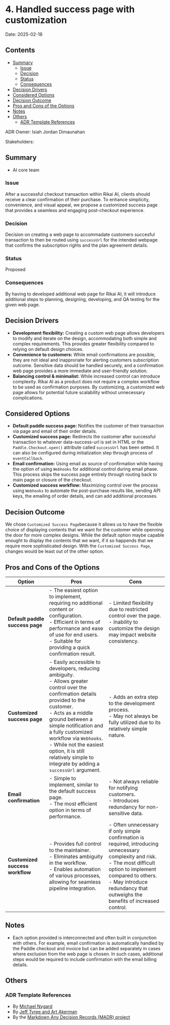 # 4. Handled success page with customization

Date: 2025-02-18 

## Contents

- [Summary](#summary)
  - [Issue](#issue)
  - [Decision](#decision)
  - [Status](#status)
  - [Consequences](#consequences)
- [Decision Drivers](#decision-drivers)
- [Considered Options](#considered-options)
- [Decision Outcome](#decision-outcome)
- [Pros and Cons of the Options](#pros-and-cons-of-the-options)
- [Notes](#notes)
- [Others](#others)
  - [ADR Template References](#adr-template-references)

ADR Owner: Isiah Jordan Dimaunahan

Stakeholders:

## Summary

- AI core team

### Issue

After a successful checkout transaction within Rikai AI, clients should receive a clear confirmation of their purchase. To enhance simplicity, convenience, and visual appeal, we propose a customized success page that provides a seamless and engaging post-checkout experience.

### Decision

Decision on creating a web page to accommadate customers succesful transaction to then be routed using `successUrl` for the intended webpage that confirms the subscription rights and the plan agreement details.

### Status

Proposed

### Consequences

By having to developed additional web page for Rikai AI, it will introduce additional steps to planning, designing, developing, and QA testing for the given web page.

## Decision Drivers

- **Development flexibility:** Creating a custom web page allows developers to modify and iterate on the design, accommodating both simple and complex requirements. This provides greater flexibility compared to relying on default design choices.
- **Convenience to customers:** While email confirmations are possible, they are not ideal and inapproriate for alerting customers subscription outcome. Sensitive data should be handled securely, and a confirmation web page provides a more immediate and user-friendly solution.
- **Balancing control & minimalist:** While increased control can introduce complexity. Rikai AI as a product does not require a complex workflow to be used as confirmation purposes. By customizing, a customized web page allows for potential future scalability without unnecessary complications.

## Considered Options

- **Default paddle success page:** Notifies the customer of their transaction via page and email of their order details.
- **Customized success page:** Redirects the customer after successful transaction to whatever data-success-url is set in HTML or the `Paddle.Checkout.open()` attribute called `successUrl` has been setted. It can also be configured during initialization step through process of `eventCallback`.
- **Email confirmation:** Using email as source of confirmation while having the option of using `Webhooks` for additional control during email phase. This process skips the success page entirely through routing back to main page or closure of the checkout.
- **Customized success workflow:** Maximizing control over the process using `Webhooks` to automate the post-purchase results like, sending API keys, the emailing of order details, and can add additional processes.

## Decision Outcome

We chose `Customized Success Page`because it allows us to have the flexible choice of displaying contents that we want for the customer while openning the door for more complex designs. While the default option maybe capable enought to display the contents that we want, if it so happends that we require more sophisticated design. With the `Customized Success Page`, changes would be least out of the other option.

## Pros and Cons of the Options

| **Option** | **Pros** | **Cons** |  
|------------|---------|---------|  
| **Default paddle success page** | - The easiest option to implement, requiring no additional content or configuration. <br> - Efficient in terms of performance and ease of use for end users. <br> - Suitable for providing a quick confirmation result. <br> | - Limited flexibility due to restricted control over the page. <br> - Inability to customize the design may impact website consistency. <br> |  
| **Customized success page** | - Easily accessible to developers, reducing ambiguity. <br> - Allows greater control over the confirmation details provided to the customer. <br> - Acts as a middle ground between a simple notification and a fully customized workflow via `Webhooks`. <br> - While not the easiest option, it is still relatively simple to integrate by adding a `successUrl` argument. <br> | - Adds an extra step to the development process. <br> - May not always be fully utilized due to its relatively simple nature. <br> |  
| **Email confirmation** | - Simple to implement, similar to the default success page. <br> - The most efficient option in terms of performance. <br> | - Not always reliable for notifying customers. <br> - Introduces redundancy for non-sensitive data. <br> |  
| **Customized success workflow** | - Provides full control to the maintainer. <br> - Eliminates ambiguity in the workflow. <br> - Enables automation of various processes, allowing for seamless pipeline integration. <br> | - Often unnecessary if only simple confirmation is required, introducing unnecessary complexity and risk. <br> - The most difficult option to implement compared to others. <br> - May introduce redundancy that outweighs the benefits of increased control. <br> |  


## Notes

- Each option provided is interconnected and often built in conjunction with others. For example, email confirmation is automatically handled by the Paddle checkout and invoice but can be added separately in cases where exclusion from the web page is chosen. In such cases, additional steps would be required to include confirmation with the email billing details.

## Others

### ADR Template References
- By [Michael Nygard](https://github.com/joelparkerhenderson/architecture-decision-record/tree/main/locales/en/templates/decision-record-template-of-the-madr-project)
- By [Jeff Tyree and Art Akerman](https://github.com/joelparkerhenderson/architecture-decision-record/tree/main/locales/en/templates/decision-record-template-by-jeff-tyree-and-art-akerman)
- By the [Markdown Any Decision Records (MADR) project](https://github.com/joelparkerhenderson/architecture-decision-record/tree/main/locales/en/templates/decision-record-template-of-the-madr-project)

